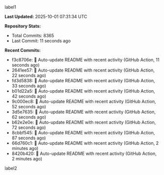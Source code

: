 
label1 
<!-- ACTIVITY_START -->
**Last Updated:** 2025-10-01 07:31:34 UTC

**Repository Stats:**
- Total Commits: 8365
- Last Commit: 11 seconds ago

**Recent Commits:**
- f3c8706e: 🤖 Auto-update README with recent activity (GitHub Action, 11 seconds ago)
- 2641ee57: 🤖 Auto-update README with recent activity (GitHub Action, 22 seconds ago)
- fd3d5838: 🤖 Auto-update README with recent activity (GitHub Action, 33 seconds ago)
- b01d22a5: 🤖 Auto-update README with recent activity (GitHub Action, 42 seconds ago)
- 9c000ec8: 🤖 Auto-update README with recent activity (GitHub Action, 52 seconds ago)
- 3d5e7635: 🤖 Auto-update README with recent activity (GitHub Action, 62 seconds ago)
- b62e2e0e: 🤖 Auto-update README with recent activity (GitHub Action, 72 seconds ago)
- 8cbbf545: 🤖 Auto-update README with recent activity (GitHub Action, 87 seconds ago)
- 66d760c1: 🤖 Auto-update README with recent activity (GitHub Action, 2 minutes ago)
- 8420b420: 🤖 Auto-update README with recent activity (GitHub Action, 2 minutes ago)
<!-- ACTIVITY_END -->

label2
